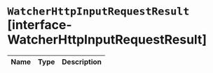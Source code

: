 # `WatcherHttpInputRequestResult` [interface-WatcherHttpInputRequestResult]

| Name | Type | Description |
| - | - | - |
